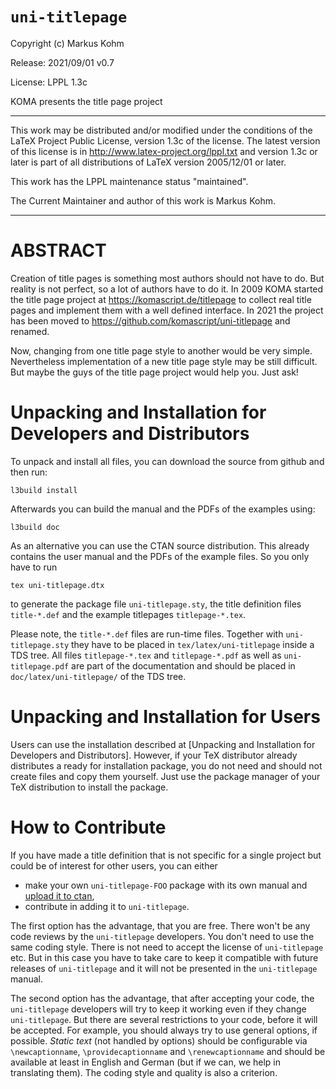 # `uni-titlepage`

Copyright (c) Markus Kohm <komascript at gmx.info>

Release: 2021/09/01 v0.7

License: LPPL 1.3c

KOMA presents the title page project

----------------------------------------------------------------------------

This work may be distributed and/or modified under the conditions of
the LaTeX Project Public License, version 1.3c of the license.
The latest version of this license is in
    http://www.latex-project.org/lppl.txt
and version 1.3c or later is part of all distributions of LaTeX
version 2005/12/01 or later.

This work has the LPPL maintenance status "maintained".

The Current Maintainer and author of this work is Markus Kohm.

----------------------------------------------------------------------------

# ABSTRACT

Creation of title pages is something most authors should not have to do.
But reality is not perfect, so a lot of authors have to do it.  In 2009
KOMA started the title page project at <https://komascript.de/titlepage>
to collect real title pages and implement them with a well defined interface.
In 2021 the project has been moved to <https://github.com/komascript/uni-titlepage>
and renamed.

Now, changing from one title page style to another would be very
simple.  Nevertheless implementation of a new title page style may be still
difficult.  But maybe the guys of the title page project would help you.  Just
ask!

# Unpacking and Installation for Developers and Distributors

To unpack and install all files, you can download the source from github
and then run:

    l3build install

Afterwards you can build the manual and the PDFs of the examples using:

    l3build doc

As an alternative you can use the CTAN source distribution. This already
contains the user manual and the PDFs of the example files. So you only have
to run

    tex uni-titlepage.dtx

to generate the package file `uni-titlepage.sty`, the title definition files
`title-*.def` and the example titlepages `titlepage-*.tex`.

Please note, the `title-*.def` files are run-time files. Together with
`uni-titlepage.sty` they have to be placed in `tex/latex/uni-titlepage` inside
a TDS tree. All files `titlepage-*.tex` and `titlepage-*.pdf` as well as
`uni-titlepage.pdf` are part of the documentation and should be placed in
`doc/latex/uni-titlepage/` of the TDS tree.

# Unpacking and Installation for Users

Users can use the installation described at
[Unpacking and Installation for Developers and Distributors]. However, if
your TeX distributor already distributes a ready for installation package, you
do not need and should not create files and copy them yourself. Just use the
package manager of your TeX distribution to install the package.

# How to Contribute

If you have made a title definition that is not specific for a single project
but could be of interest for other users, you can either

* make your own `uni-titlepage-FOO` package with its own manual and [upload it
to ctan](https://www.ctan.org/upload),
* contribute in adding it to `uni-titlepage`.

The first option has the advantage, that you are free. There won't be any code
reviews by the `uni-titlepage` developers. You don't need to use the same
coding style. There is not need to accept the license of `uni-titlepage`
etc. But in this case you have to take care to keep it compatible with future
releases of `uni-titlepage` and it will not be presented in the
`uni-titlepage` manual.

The second option has the advantage, that after accepting your code, the
`uni-titlepage` developers will try to keep it working even if they change
`uni-titlepage`. But there are several restrictions to your code, before it
will be accepted. For example, you should always try to use general options,
if possible. *Static text* (not handled by options) should be configurable via
`\newcaptionname`, `\providecaptionname` and `\renewcaptionname` and should be
available at least in English and German (but if we can, we help in
translating them). The coding style and quality is also a criterion.

